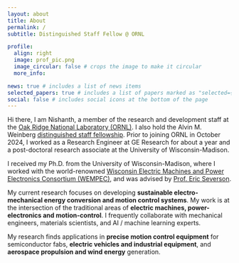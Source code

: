 ```yaml
---
layout: about
title: About
permalink: /
subtitle: Distinguished Staff Fellow @ ORNL

profile:
  align: right
  image: prof_pic.png
  image_circular: false # crops the image to make it circular
  more_info:

news: true # includes a list of news items
selected_papers: true # includes a list of papers marked as "selected={true}"
social: false # includes social icons at the bottom of the page
---
```


Hi there, I am Nishanth, a member of the research and development staff at the [Oak Ridge National Laboratory (ORNL)](https://www.ornl.gov/staff-profile/fnu-nishanth). I also hold the Alvin M. Weinberg [distinguished staff fellowship](https://www.ornl.gov/careers/distinguished-fellowships). 
Prior to joining ORNL in October 2024, I worked as a Research Engineer at GE Research for about a year and a post-doctoral research associate at the University of Wisconsin-Madison. 

I received my Ph.D. from the University of Wisconsin-Madison, where I worked with the world-renowned [Wisconsin Electric Machines and Power Electronics Consortium (WEMPEC)](https://wempec.wisc.edu/), and was advised by [Prof. Eric Severson](https://elev.umn.edu/).

My current research focuses on developing **sustainable electro-mechanical energy conversion and motion control systems**. My work is at the intersection of the traditional areas of **electric machines, power-electronics and motion-control**. I frequently collaborate with mechanical engineers, materials scientists, and AI / machine learning experts.

My research finds applications in **precise motion control equipment** for semiconductor fabs, **electric vehicles and industrial equipment**, and **aerospace propulsion and wind energy** generation. 

